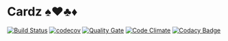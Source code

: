 # Cardz :spades::hearts::clubs::diamonds:
[![Build Status](https://travis-ci.org/RusticFlare/Cardz.svg?branch=master)](https://travis-ci.org/RusticFlare/Cardz)
[![codecov](https://codecov.io/gh/RusticFlare/Cardz/branch/master/graph/badge.svg)](https://codecov.io/gh/RusticFlare/Cardz)
[![Quality Gate](https://sonarqube.com/api/badges/gate?key=uk.rusticflare:cardz)](https://sonarqube.com/dashboard/index/uk.rusticflare:cardz)
[![Code Climate](https://codeclimate.com/github/RusticFlare/Cardz/badges/gpa.svg)](https://codeclimate.com/github/RusticFlare/Cardz)
[![Codacy Badge](https://api.codacy.com/project/badge/Grade/036bda817b314d4a8f587c410b5b500b)](https://www.codacy.com/app/RusticFlare/Cardz?utm_source=github.com&amp;utm_medium=referral&amp;utm_content=RusticFlare/Cardz&amp;utm_campaign=Badge_Grade)
